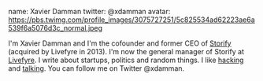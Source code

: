 name: Xavier Damman
twitter: @xdamman
avatar: https://pbs.twimg.com/profile_images/3075727251/5c825534ad62223ae6a539f6a5076d3c_normal.jpeg

I'm Xavier Damman and I'm the cofounder and former CEO of [Storify](http://storify.com) (acquired by Livefyre in 2013). I'm now the general manager of Storify at [Livefyre](http://livefyre.com). I write about startups, politics and random things. I like [hacking](http://github.com/xdamman) and [talking](/interviews).
You can follow me on Twitter @xdamman.
